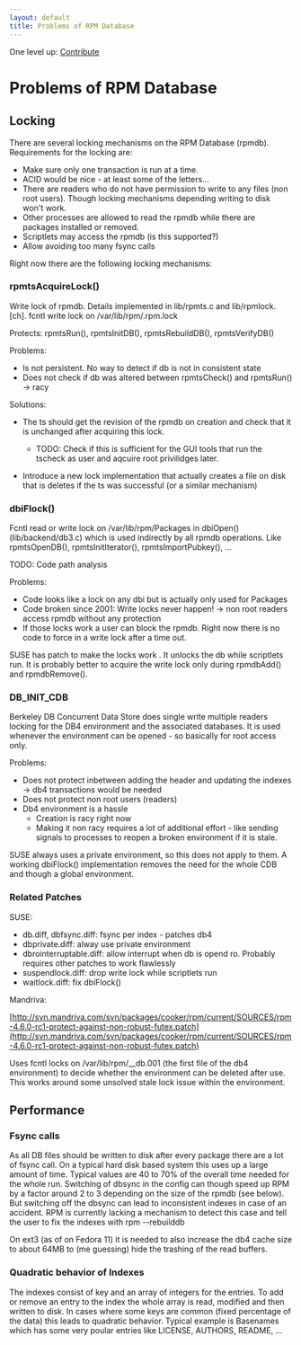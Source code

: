 ```yaml
---
layout: default
title: Problems of RPM Database
---
```

One level up: [Contribute](../contribute.html)

# Problems of RPM Database


## Locking

There are several locking mechanisms on the RPM Database (rpmdb). Requirements for the locking are:

* Make sure only one transaction is run at a time.
* ACID would be nice - at least some of the letters...
* There are readers who do not have permission to write to any files (non root users). Though locking mechanisms depending writing to disk won't work.
* Other processes are allowed to read the rpmdb while there are packages installed or removed.
* Scriptlets may access the rpmdb (is this supported?)
* Allow avoiding too many fsync calls 

Right now there are the following locking mechanisms:

### rpmtsAcquireLock()

Write lock of rpmdb. Details implemented in lib/rpmts.c and lib/rpmlock.[ch]. fcntl write lock on /var/lib/rpm/.rpm.lock

Protects: rpmtsRun(), rpmtsInitDB(), rpmtsRebuildDB(), rpmtsVerifyDB()

Problems:
* Is not persistent. No way to detect if db is not in consistent state
* Does not check if db was altered between rpmtsCheck() and rpmtsRun() -> racy 

Solutions:
* The ts should get the revision of the rpmdb on creation and check that it is unchanged after acquiring this lock. 
   * TODO: Check if this is sufficient for the GUI tools that run the tscheck as user and aqcuire root privilidges later.

* Introduce a new lock implementation that actually creates a file on disk that is deletes if the ts was successful (or a similar mechanism) 

### dbiFlock()

Fcntl read or write lock on /var/lib/rpm/Packages in dbiOpen() (lib/backend/db3.c) which is used indirectly by all rpmdb operations. Like rpmtsOpenDB(), rpmtsInitIterator(), rpmtsImportPubkey(), ...

TODO: Code path analysis

Problems:
* Code looks like a lock on any dbi but is actually only used for Packages
* Code broken since 2001: Write locks never happen! -> non root readers access rpmdb without any protection
* If those locks work a user can block the rpmdb. Right now there is no code to force in a write lock after a time out. 

SUSE has patch to make the locks work . It unlocks the db while scriptlets run. It is probably better to acquire the write lock only during rpmdbAdd() and rpmdbRemove().

### DB_INIT_CDB

Berkeley DB Concurrent Data Store does single write multiple readers locking for the DB4 environment and the associated databases. It is used whenever the environment can be opened - so basically for root access only.

Problems:
* Does not protect inbetween adding the header and updating the indexes -> db4 transactions would be needed
* Does not protect non root users (readers)
* Db4 environment is a hassle
    * Creation is racy right now
    * Making it non racy requires a lot of additional effort - like sending signals to processes to reopen a broken environment if it is stale. 

SUSE always uses a private environment, so this does not apply to them. A working dbiFlock() implementation removes the need for the whole CDB and though a global environment.

### Related Patches

SUSE:

* db.diff, dbfsync.diff: fsync per index - patches db4
* dbprivate.diff: alway use private environment
* dbrointerruptable.diff: allow interrupt when db is opend ro. Probably requires other patches to work flawlessly
* suspendlock.diff: drop write lock while scriptlets run
* waitlock.diff: fix dbiFlock() 

Mandriva:

[http://svn.mandriva.com/svn/packages/cooker/rpm/current/SOURCES/rpm-4.6.0-rc1-protect-against-non-robust-futex.patch](http://svn.mandriva.com/svn/packages/cooker/rpm/current/SOURCES/rpm-4.6.0-rc1-protect-against-non-robust-futex.patch)

Uses fcntl locks on /var/lib/rpm/__db.001 (the first file of the db4 environment) to decide whether the environment can be deleted after use. This works around some unsolved stale lock issue within the environment.

## Performance

### Fsync calls

As all DB files should be written to disk after every package there are a lot of fsync call. On a typical hard disk based system this uses up a large amount of time. Typical values are 40 to 70% of the overall time needed for the whole run. Switching of dbsync in the config can though speed up RPM by a factor around 2 to 3 depending on the size of the rpmdb (see below). But switching off the dbsync can lead to inconsistent indexes in case of an accident. RPM is currently lacking a mechanism to detect this case and tell the user to fix the indexes with rpm --rebuilddb

On ext3 (as of on Fedora 11) it is needed to also increase the db4 cache size to about 64MB to (me guessing) hide the trashing of the read buffers.

### Quadratic behavior of Indexes

The indexes consist of key and an array of integers for the entries. To add or remove an entry to the index the whole array is read, modified and then written to disk. In cases where some keys are common (fixed percentage of the data) this leads to quadratic behavior. Typical example is Basenames which has some very poular entries like LICENSE, AUTHORS, README, ...

